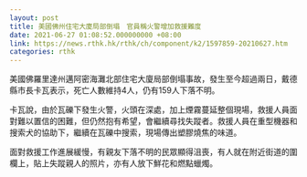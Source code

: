 ```yaml
---
layout: post
title: 美國佛州住宅大廈局部倒塌　官員稱火警增加救援難度
date: 2021-06-27 01:08:52.000000000 +08:00
link: https://news.rthk.hk/rthk/ch/component/k2/1597859-20210627.htm
categories: rthk
---
```


美國佛羅里達州邁阿密海灘北部住宅大廈局部倒塌事故，發生至今超過兩日，戴德縣市長卡瓦表示，死亡人數維持4人，仍有159人下落不明。

卡瓦說，由於瓦礫下發生火警，火頭在深處，加上煙霧蔓延整個現場，救援人員面對難以置信的困難，但仍然抱有希望，會繼續尋找失蹤者。救援人員在重型機器和搜索犬的協助下，繼續在瓦礫中搜索，現場傳出塑膠燒焦的味道。

面對救援工作進展緩慢，有親友下落不明的民眾顯得沮喪，有人就在附近街道的圍欄上，貼上失蹤親人的照片，亦有人放下鮮花和燃點蠟燭。
